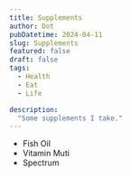 ```yaml
---
title: Supplements
author: Dot
pubDatetime: 2024-04-11
slug: Supplements
featured: false
draft: false
tags:
  - Health
  - Eat
  - Life

description:
  "Some supplements I take."
---
```




- Fish Oil
- Vitamin Muti
- Spectrum